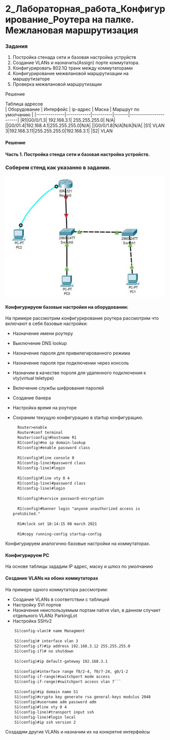 # 2_Лабораторная_работа_Конфигурирование_Роутера на палке. Межлановая маршрутизация  


### Задания
1. Постройка стенада сети и базовая настройка уструйств
2. Создание VLANs и назначить(Assign) порте коммутатора.
3. Конфигурировать 802.1Q транк между коммутаторами
4. Конфигурирование межвлановой маршрутизации на маршрутизаторе
5. Проверка межвлановой маршрутизации

Решение

Таблица адресов  
| Оборудование | Интерфейс  | ip-адрес | Маска |  Маршрут по умолчанию |
|--------------|------------|----------|-------|-----------------------|
|R1|G0/0/1.3| 192.168.3.1| 255.255.255.0| N/A|
||G0/01.4|192.168.4.1|255.255.255.0|N/A|
||G0/0/1.8|N/A|N/A|N/A|
|S1|  VLAN 3|192.168.3.11|255.255.255.0|192.168.3.1|
|S2| VLAN



#### Решение
#### Часть 1. Постройка стенда сети и базовая настройка устройств.

### Соберем стенд как указанно в задании. 
![alert text](https://github.com/rain360z/otus-networks/blob/main/2_lab/pictures/1.JPG)

#### Конфигурируем базовые настройки на оборудовании:

На примере рассмотрим конфигурирование роутера рассмотрим что включают в себя базовые настройки:

+ Назначение имени роутеру
+ Выключение DNS lookup
+ Назначение пароля для привилегированного режима
+ Назначение пароля при подключении через консоль        
+ Назначим в качестве пороля для удаленного подключения к vty(virtual teletype) 
+ Включение службы шифрования паролей
+ Создание банера
+ Настройка время на роуторе
+ Сохраним текущую конфигурацию в startup конфигурацию.

   ``` 
     Router>enable
     Router#conf terminal
     Router(config)#hostname R1
     R1(config)#no ip domain-lookup
     R1(config)#enable password class
     
     R1(config)#line console 0
     R1(config-line)#password class
     R1(config-line)#login
     
     R1(config)#line vty 0 4
     R1(config-line)#password class
     R1(config-line)#login
     
     R1(config)#service password-encryption
     
     R1(config)#banner login "anyone unauthorized access is prohibited."
     
     R1#clock set 18:14:15 08 march 2021
     
     R1#copy running-config startup-config

Конфигурируем аналогично базовые настройки на коммутаторах.
#### Конфигурируем PC
На основе таблицы зададим IP адрес, маску и шлюз по умолчанию

#### Создание VLANs на обоих коммутаторах

На примере одного коммутатора рассмотрим:
+ Создание  VLANs в соответствии с таблицей
+ Настройку SVI портов
+ Назначение неиспользуемым портам native vlan, в данном случает отдельного VLANz ParkingLot
+ Настройка SSHv2

``` S1(config)# vlan 3
    S1(config-vlan)# name Managment
    
    S1(config)# interface vlan 3
    S2(config-if)#ip address 192.168.3.12 255.255.255.0
    S1(config-if)# no shutdown
    
    S1(config)#ip default-gateway 192.168.3.1
    
    S1(config)#interface range f0/2-4, f0/7-24, g0/1-2
    S1(config-if-range)#switchport mode access 
    S1(config-if-range)#switchport access vlan 7```

    S1(config)#ip domain name S1
    S1(config)#crypto key generate rsa general-keys modulus 2048
    S1(config)#username adm password adm
    S1(config)#line vty 0 4
    S1(config-line)#transport input ssh
    S1(config-line)#login local
    S1(config)#ip ssh version 2
 ```
Создадим другие VLANs и назначим их на конкретне интерфейсы
     
 
    
    
    
 










   
